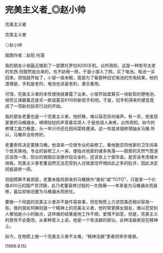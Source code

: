# 完美主义者_◎赵小帅

完美主义者

完美主义者

◎赵小帅

插图作者：赵阳 何蔼

我的朋友小邹最近搞到了一部摩托罗拉8200手机。众所周知，这是一种型号太老的东西.但既然是白来的，也不妨用一用，于是小邹入了网，买了电池。电池一买回来，烦恼就开始了，小邹一夜未眠，竟是为了看那种旧式电池的充电结果，他的道理是，手机是老的，电池也该是老的，凑合着用。

可惜，完美主义者的本性很快就暴露了出来，小邹开始盘算买一块新型的锂电池，继而又琢磨着还是买一款诺基亚6110的新型手机吧。于是，旧手机得来的便宜竟成了一项新的投资行动的开始。

我的朋友老董也是一个完美主义者，他好静，难以容忍任何噪声。有一天，他发现家里的马桶漏水，嘀嘀哒哒的声音着实烦人.于是他请人来修。众所周知，如今的修理工能力极差，头一年兴许还在田间菜畦便溺，这一年就进城修理抽水马桶.所以，马桶并没有修好。

老董索性决定更换马桶，他请来一位很专业的装修工，看他能否将他家的卫生间来个改天换地。专业的装修工人一来，便指点他家的诸多角落——厨房的天然气管道应该改一改，阳台的钢窗应该换作铝合金的，还该安上个窗帘盒，是否该考虑铺木地板，完美主义者老董自然无法忍受别人对其居住环境如此之多的批评，因此决定彻底装修一把。

但因预算不甚周密，老董未能将原来的马桶换作“美标”或“TOTO”，只是拿一个价值400元的国产货顶替，此乃老董装修过程的一大隐痛——本来是为马桶漏水而装修，最后却依旧要为马桶漏水而担忧。

要做一个彻底的完美主义者并不是件容易事，但在物质上力求完美还相对容易一些。我的朋友阿麻则是一个精神上的完美主义者，他时常更换女朋友，难以忍受别人哪怕是小小的缺点，这样做的结果是他工作不顺，爱情不如意，但是，完美主义的禀性不会更改。从某种意义上说，他是一个有洁癖的家伙，此种洁癖表现在精神上。

如今，在物质上做一个完美主义者不太难，“精神洁癖”患者则举步维艰。

(1998.9.15)